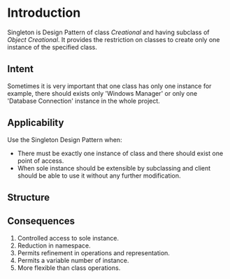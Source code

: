 # Introduction
Singleton is Design Pattern of class *Creational* and having subclass of *Object Creational*. It provides the restriction on classes to create only one instance of the specified class.

## Intent
Sometimes it is very important that one class has only one instance for example, there should exists only 'Windows Manager' or only one 'Database Connection' instance in the whole project.

## Applicability
Use the Singleton Design Pattern when:
* There must be exactly one instance of class and there should exist one point of access.
* When sole instance should be extensible by subclassing and client should be able to use it without any further modification.

## Structure

## Consequences
1. Controlled access to sole instance.
2. Reduction in namespace.
3. Permits refinement in operations and representation.
4. Permits a variable number of instance.
5. More flexible than class operations.